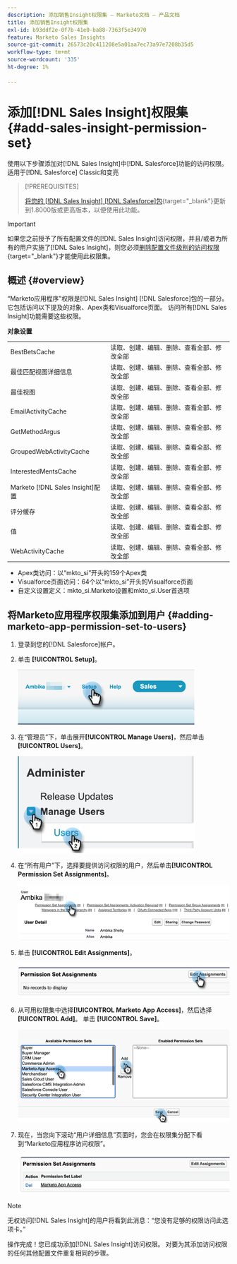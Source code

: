 ```yaml
---
description: 添加销售Insight权限集 — Marketo文档 — 产品文档
title: 添加销售Insight权限集
exl-id: b93ddf2e-0f7b-41e0-ba88-7363f5e34970
feature: Marketo Sales Insights
source-git-commit: 26573c20c411208e5a01aa7ec73a97e7208b35d5
workflow-type: tm+mt
source-wordcount: '335'
ht-degree: 1%

---
```


# 添加[!DNL Sales Insight]权限集 {#add-sales-insight-permission-set}

使用以下步骤添加对[!DNL Sales Insight]中[!DNL Salesforce]功能的访问权限。 适用于[!DNL Salesforce] Classic和变亮

>[!PREREQUISITES]
>
>[将您的 [!DNL Sales Insight] [!DNL Salesforce]包](/help/marketo/product-docs/marketo-sales-insight/msi-for-salesforce/upgrading/upgrading-your-msi-package.md){target="_blank"}更新到1.8000版或更高版本，以便使用此功能。

>[!IMPORTANT]
>
>如果您之前授予了所有配置文件的[!DNL Sales Insight]访问权限，并且/或者为所有的用户实施了[!DNL Sales Insight]，则您必须[删除配置文件级别的访问权限](/help/marketo/product-docs/marketo-sales-insight/msi-for-salesforce/configuration/remove-sales-insight-access.md){target="_blank"}才能使用此权限集。

## 概述 {#overview}

“Marketo应用程序”权限是[!DNL Sales Insight] [!DNL Salesforce]包的一部分。 它包括访问以下提及的对象、Apex类和Visualforce页面。 访问所有[!DNL Sales Insight]功能需要这些权限。

**对象设置**

<table>
 <tbody>
 <tr>
   <td>BestBetsCache</td>
   <td>读取、创建、编辑、删除、查看全部、修改全部</td>
  </tr>
  <tr>
   <td>最佳匹配视图详细信息</td>
   <td>读取、创建、编辑、删除、查看全部、修改全部</td>
  </tr>
  <tr>
   <td>最佳视图</td>
   <td>读取、创建、编辑、删除、查看全部、修改全部</td>
  </tr>
  <tr>
   <td>EmailActivityCache</td>
   <td>读取、创建、编辑、删除、查看全部、修改全部</td>
  </tr>
  <tr>
   <td>GetMethodArgus</td>
   <td>读取、创建、编辑、删除、查看全部、修改全部</td>
  </tr>
  <tr>
   <td>GroupedWebActivityCache</td>
   <td>读取、创建、编辑、删除、查看全部、修改全部</td>
  </tr>
  <tr>
   <td>InterestedMentsCache</td>
   <td>读取、创建、编辑、删除、查看全部、修改全部</td>
  </tr>
  <tr>
   <td>Marketo [!DNL Sales Insight]配置</td>
   <td>读取、创建、编辑、删除、查看全部、修改全部</td>
  </tr>
  <tr>
   <td>评分缓存</td>
   <td>读取、创建、编辑、删除、查看全部、修改全部</td>
  </tr>
  <tr>
   <td>值</td>
   <td>读取、创建、编辑、删除、查看全部、修改全部</td>
  </tr>
  <tr>
   <td>WebActivityCache</td>
   <td>读取、创建、编辑、删除、查看全部、修改全部</td>
  </tr>
 </tbody>
</table>

* Apex类访问：以“mkto_si”开头的159个Apex类
* Visualforce页面访问：64个以“mkto_si”开头的Visualforce页面
* 自定义设置定义：mkto_si.Marketo设置和mkto_si.User首选项

## 将Marketo应用程序权限集添加到用户 {#adding-marketo-app-permission-set-to-users}

1. 登录到您的[!DNL Salesforce]帐户。

1. 单击 **[!UICONTROL Setup]**。

   ![](assets/add-sales-insight-permission-set-1.png)

1. 在“管理员”下，单击展开&#x200B;**[!UICONTROL Manage Users]**，然后单击&#x200B;**[!UICONTROL Users]**。

   ![](assets/add-sales-insight-permission-set-2.png)

1. 在“所有用户”下，选择要提供访问权限的用户，然后单击&#x200B;**[!UICONTROL Permission Set Assignments]**。

   ![](assets/add-sales-insight-permission-set-3.png)

1. 单击 **[!UICONTROL Edit Assignments]**。

   ![](assets/add-sales-insight-permission-set-4.png)

1. 从可用权限集中选择&#x200B;**[!UICONTROL Marketo App Access]**，然后选择&#x200B;**[!UICONTROL Add]**。 单击 **[!UICONTROL Save]**。

   ![](assets/add-sales-insight-permission-set-5.png)

1. 现在，当您向下滚动“用户详细信息”页面时，您会在权限集分配下看到“Marketo应用程序访问权限”。

   ![](assets/add-sales-insight-permission-set-6.png)

>[!NOTE]
>
>无权访问[!DNL Sales Insight]的用户将看到此消息：“您没有足够的权限访问此选项卡。”

操作完成！您已成功添加[!DNL Sales Insight]访问权限。 对要为其添加访问权限的任何其他配置文件重复相同的步骤。
